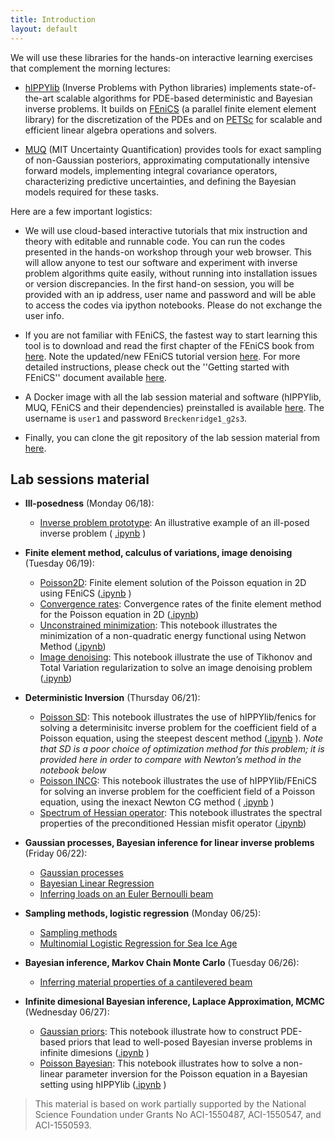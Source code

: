 ```yaml
---
title: Introduction
layout: default
---
```


We will use these libraries for the hands-on interactive learning exercises that complement the morning lectures:

- [hIPPYlib](https://hippylib.github.io/) (Inverse Problems with Python libraries) implements state-of-the-art scalable algorithms
for PDE-based deterministic and Bayesian inverse problems.
It builds on [FEniCS](https://fenicsproject.org/) (a parallel finite element element library) for the discretization
of the PDEs and on [PETSc](https://www.mcs.anl.gov/petsc/) for scalable and efficient linear algebra operations and solvers.

- [MUQ](http://muq.mit.edu/) (MIT Uncertainty Quantification) provides tools for exact sampling of non-Gaussian posteriors, approximating computationally intensive forward models, implementing integral covariance operators, characterizing predictive uncertainties, and defining the Bayesian models required for these tasks.

Here are a few important logistics:

- We will use cloud-based interactive tutorials that mix instruction and theory with editable and runnable code.
You can run the codes presented in the hands-on workshop through your web browser.
This will allow anyone to test our software and experiment with inverse problem algorithms quite easily,
without running into installation issues or version discrepancies.
In the first hand-on session, you will be provided with an ip address, user name and password and will be able to access
the codes via ipython notebooks. Please do not exchange the user info.

- If you are not familiar with FEniCS, the fastest way to start learning this tool is to download
and read the first chapter of the FEniCS book from [here](https://launchpadlibrarian.net/83776282/fenics-book-2011-10-27-final.pdf).
Note the updated/new FEniCS tutorial version [here](http://hplgit.github.io/fenics-tutorial/doc/pub/fenics-tutorial-4print.pdf).
For more detailed instructions, please check out the ''Getting started with FEniCS'' document available 
[here](http://faculty.ucmerced.edu/npetra/docs/).

- A Docker image with all the lab session material and software (hIPPYlib, MUQ, FEniCS and their dependencies) preinstalled is available [here](https://hub.docker.com/r/mparno/muq-hippylib/). The username is `user1` and password `Breckenridge1_g2s3`.

- Finally, you can clone the git repository of the lab session material from [here](https://github.com/g2s3-2018/labs).

## Lab sessions material

- **Ill-posedness** (Monday 06/18):
  - [Inverse problem prototype](notebooks/inverseProblemPrototype.html): An illustrative example of an ill-posed inverse problem ( [.ipynb](https://github.com/g2s3-2018/labs/blob/master/Labs/Lab1_Monday/inverseProblemPrototype.ipynb) )

- **Finite element method, calculus of variations, image denoising** (Tuesday 06/19):
  - [Poisson2D](notebooks/Poisson2D.html): Finite element solution of the Poisson equation in 2D using FEniCS ([.ipynb](https://github.com/g2s3-2018/labs/blob/master/Labs/Lab2_Tuesday/Poisson2D.ipynb) )
  - [Convergence rates](notebooks/ConvergenceRates2D.html): Convergence rates of the finite element method for the Poisson equation in 2D ([.ipynb](https://github.com/g2s3-2018/labs/blob/master/Labs/Lab2_Tuesday/ConvergenceRates2D.ipynb))
  - [Unconstrained minimization](notebooks/UnconstrainedMinimization.html): This notebook illustrates the minimization of a non-quadratic energy functional using Netwon Method ([.ipynb](https://github.com/g2s3-2018/labs/blob/master/Labs/Lab2_Tuesday/UnconstrainedMinimization.ipynb))
  - [Image denoising](notebooks/ImageDenoising.html): This notebook illustrate the use of Tikhonov and Total Variation regularization to solve an image denoising problem ([.ipynb](https://github.com/g2s3-2018/labs/blob/master/Labs/Lab2_Tuesday/Image_Denoising/ImageDenoising.ipynb))
  
- **Deterministic Inversion** (Thursday 06/21):
  - [Poisson SD](notebooks/Poisson_SD.html): This notebook illustrates the use of hIPPYlib/fenics for solving a determinisitc inverse problem for the coefficient field of a Poisson equation, using the steepest descent method
  ([.ipynb](https://github.com/g2s3-2018/labs/blob/master/Labs/Lab3_Thursday/Poisson_SD.ipynb) ). *Note that SD is a poor choice of optimization method for this problem; it is provided here in order to compare with Newton’s method in the notebook below*
  - [Poisson INCG](notebooks/Poisson_INCG.html): This notebook illustrates the use of hIPPYlib/FEniCS for solving an inverse problem for the coefficient field of a Poisson equation, using the inexact Newton CG method ( [.ipynb](https://github.com/g2s3-2018/labs/blob/master/Labs/Lab3_Thursday/Poisson_INCG.ipynb) )
  - [Spectrum of Hessian operator](notebooks/HessianSpectrum.html): This notebook illustrates the spectral properties of the preconditioned Hessian misfit operator ([.ipynb](https://github.com/g2s3-2018/labs/blob/master/Labs/Lab3_Thursday/HessianSpectrum.ipynb))
   
- **Gaussian processes, Bayesian inference for linear inverse problems** (Friday 06/22):
  - [Gaussian processes](notebooks/GaussianProcessDemo.html)
  - [Bayesian Linear Regression](notebooks/LinearGaussian1_SimpleRegression.html)
  - [Inferring loads on an Euler Bernoulli beam](notebooks/EulerBernoulliLoads.html)
  
- **Sampling methods, logistic regression** (Monday 06/25):
  - [Sampling methods](notebooks/SamplingTechniques.html)
  - [Multinomial Logistic Regression for Sea Ice Age](notebooks/MultiLogisticRegression_SeaIceAge.html)
  
- **Bayesian inference, Markov Chain Monte Carlo** (Tuesday 06/26):
  - [Inferring material properties of a cantilevered beam](notebooks/EulerBernoulli_Lumped.html)
  
- **Infinite dimesional Bayesian inference, Laplace Approximation, MCMC** (Wednesday 06/27):
  - [Gaussian priors](notebooks/Gaussian_priors.html): This notebook illustrate how to construct PDE-based priors that lead to well-posed Bayesian inverse problems in infinite dimesions ([.ipynb](https://github.com/g2s3-2018/labs/blob/master/Labs/Lab7_Wednesday/Gaussian_priors.ipynb) )
  - [Poisson Bayesian](notebooks/SubsurfaceBayesian.html): This notebook illustrates how to solve a non-linear parameter inversion for the Poisson equation in a Bayesian setting using hIPPYlib ([.ipynb](https://github.com/g2s3-2018/labs/blob/master/Labs/Lab7_Wednesday/SubsurfaceBayesian.ipynb) )

> This material is based on work partially supported by the National Science Foundation under Grants No ACI-1550487, ACI-1550547, and ACI-1550593.
